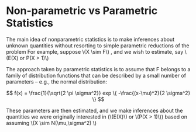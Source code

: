 # Non-parametric vs Parametric Statistics

The main idea of nonparametric statistics is to make inferences about unknown quantities without resorting to
simple parametric reductions of the problem For example, suppose \\\(X \sim F\\\) , and we wish to estimate, say
\\\(E(X) or P(X > 1)\\\)

The approach taken by parametric statistics is to assume that F belongs to a family of distribution functions that can be
described by a small number of parameters – e.g., the normal distribution:

$$ f(x) = \frac{1}{\sqrt{2 \pi \sigma^2}} exp \{ -\frac{(x-\mu)^2}{2 \sigma^2} \} $$

These parameters are then estimated, and we make inferences
about the quantities we were originally interested in (\\\(E(X)\\\) or \\\(P(X > 1)\\\)) based on assuming \\\(X \sim N(\mu,\sigma^2) \\\)